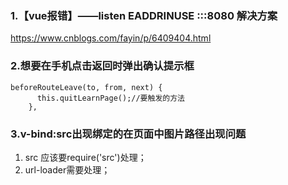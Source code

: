 ### 1.【vue报错】——listen EADDRINUSE :::8080 解决方案
https://www.cnblogs.com/fayin/p/6409404.html
### 2.想要在手机点击返回时弹出确认提示框
```
beforeRouteLeave(to, from, next) {
      this.quitLearnPage();//要触发的方法
    },
```
### 3.v-bind:src出现绑定的在页面中图片路径出现问题
1) src 应该要require('src')处理；
2) url-loader需要处理；
